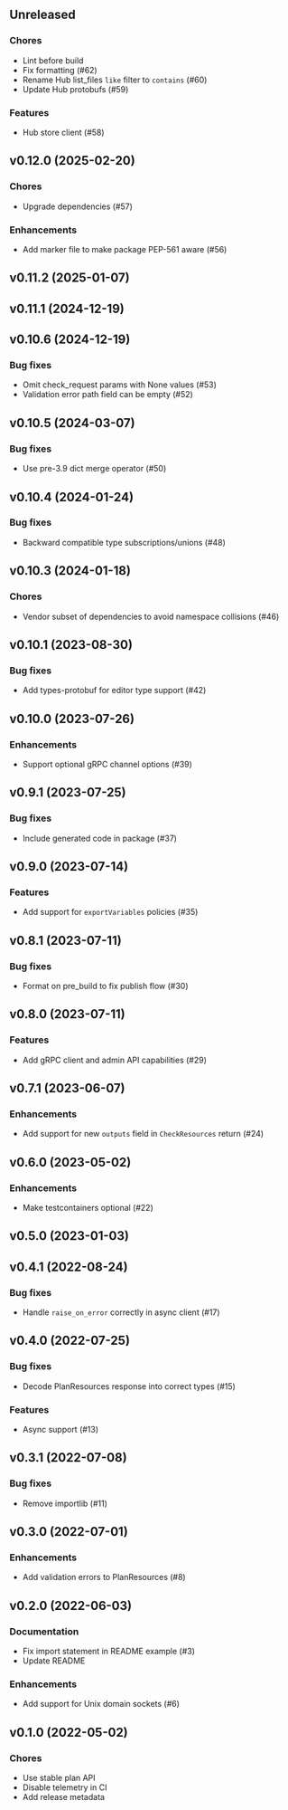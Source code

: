## Unreleased

### Chores

- Lint before build
- Fix formatting (#62)
- Rename Hub list_files `like` filter to `contains` (#60)
- Update Hub protobufs (#59)

### Features

- Hub store client (#58)

## v0.12.0 (2025-02-20)

### Chores

- Upgrade dependencies (#57)

### Enhancements

- Add marker file to make package PEP-561 aware (#56)

## v0.11.2 (2025-01-07)

## v0.11.1 (2024-12-19)

## v0.10.6 (2024-12-19)

### Bug fixes

- Omit check_request params with None values (#53)
- Validation error path field can be empty (#52)

## v0.10.5 (2024-03-07)

### Bug fixes

- Use pre-3.9 dict merge operator (#50)

## v0.10.4 (2024-01-24)

### Bug fixes

- Backward compatible type subscriptions/unions (#48)

## v0.10.3 (2024-01-18)

### Chores

- Vendor subset of dependencies to avoid namespace collisions (#46)

## v0.10.1 (2023-08-30)

### Bug fixes

- Add types-protobuf for editor type support (#42)

## v0.10.0 (2023-07-26)

### Enhancements

- Support optional gRPC channel options (#39)

## v0.9.1 (2023-07-25)

### Bug fixes

- Include generated code in package (#37)

## v0.9.0 (2023-07-14)

### Features

- Add support for `exportVariables` policies (#35)

## v0.8.1 (2023-07-11)

### Bug fixes

- Format on pre_build to fix publish flow (#30)

## v0.8.0 (2023-07-11)

### Features

- Add gRPC client and admin API capabilities (#29)

## v0.7.1 (2023-06-07)

### Enhancements

- Add support for new `outputs` field in `CheckResources` return (#24)

## v0.6.0 (2023-05-02)

### Enhancements

- Make testcontainers optional (#22)

## v0.5.0 (2023-01-03)

## v0.4.1 (2022-08-24)

### Bug fixes

- Handle `raise_on_error` correctly in async client (#17)

## v0.4.0 (2022-07-25)

### Bug fixes

- Decode PlanResources response into correct types (#15)

### Features

- Async support (#13)

## v0.3.1 (2022-07-08)

### Bug fixes

- Remove importlib (#11)

## v0.3.0 (2022-07-01)

### Enhancements

- Add validation errors to PlanResources (#8)

## v0.2.0 (2022-06-03)

### Documentation

- Fix import statement in README example (#3)
- Update README

### Enhancements

- Add support for Unix domain sockets (#6)

## v0.1.0 (2022-05-02)

### Chores

- Use stable plan API
- Disable telemetry in CI
- Add release metadata
